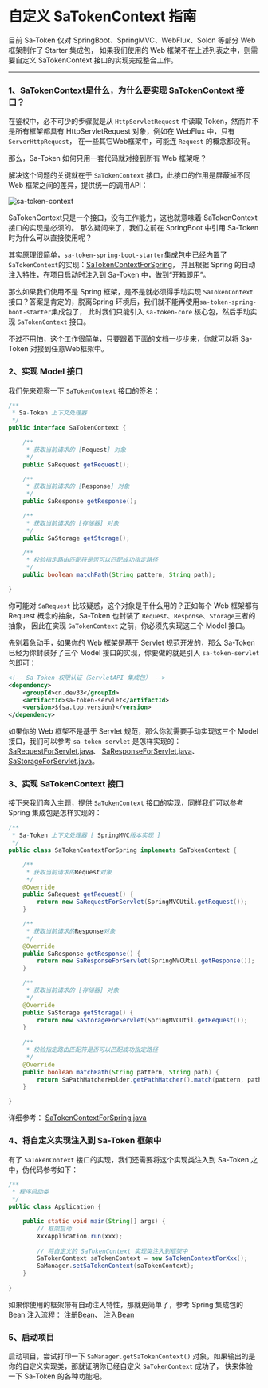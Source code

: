 # 自定义 SaTokenContext 指南 

目前 Sa-Token 仅对 SpringBoot、SpringMVC、WebFlux、Solon 等部分 Web 框架制作了 Starter 集成包，
如果我们使用的 Web 框架不在上述列表之中，则需要自定义 SaTokenContext 接口的实现完成整合工作。

---

### 1、SaTokenContext是什么，为什么要实现 SaTokenContext 接口？

在鉴权中，必不可少的步骤就是从 `HttpServletRequest` 中读取 Token，然而并不是所有框架都具有 HttpServletRequest 对象，例如在 WebFlux 中，只有 `ServerHttpRequest`，
在一些其它Web框架中，可能连 `Request` 的概念都没有。

那么，Sa-Token 如何只用一套代码就对接到所有 Web 框架呢？

解决这个问题的关键就在于 `SaTokenContext` 接口，此接口的作用是屏蔽掉不同 Web 框架之间的差异，提供统一的调用API：

![sa-token-context](https://oss.dev33.cn/sa-token/doc/sa-token-context.svg  's-w')


SaTokenContext只是一个接口，没有工作能力，这也就意味着 SaTokenContext 接口的实现是必须的。
那么疑问来了，我们之前在 SpringBoot 中引用 Sa-Token 时为什么可以直接使用呢？

其实原理很简单，`sa-token-spring-boot-starter`集成包中已经内置了`SaTokenContext`的实现：[SaTokenContextForSpring](https://gitee.com/dromara/sa-token/blob/dev/sa-token-starter/sa-token-spring-boot-starter/src/main/java/cn/dev33/satoken/spring/SaTokenContextForSpring.java)，
并且根据 Spring 的自动注入特性，在项目启动时注入到 Sa-Token 中，做到“开箱即用”。

那么如果我们使用不是 Spring 框架，是不是就必须得手动实现 `SaTokenContext` 接口？答案是肯定的，脱离Spring 环境后，我们就不能再使用`sa-token-spring-boot-starter`集成包了，
此时我们只能引入 `sa-token-core` 核心包，然后手动实现 `SaTokenContext` 接口。

不过不用怕，这个工作很简单，只要跟着下面的文档一步步来，你就可以将 Sa-Token 对接到任意Web框架中。


### 2、实现 Model 接口
我们先来观察一下 `SaTokenContext` 接口的签名：
``` java
/**
 * Sa-Token 上下文处理器
 */
public interface SaTokenContext {

	/**
	 * 获取当前请求的 [Request] 对象
	 */
	public SaRequest getRequest();

	/**
	 * 获取当前请求的 [Response] 对象
	 */
	public SaResponse getResponse();

	/**
	 * 获取当前请求的 [存储器] 对象 
	 */
	public SaStorage getStorage();

	/**
	 * 校验指定路由匹配符是否可以匹配成功指定路径 
	 */
	public boolean matchPath(String pattern, String path);

}
```

你可能对 `SaRequest` 比较疑惑，这个对象是干什么用的？正如每个 Web 框架都有 Request 概念的抽象，Sa-Token 也封装了 `Request`、`Response`、`Storage`三者的抽象，
因此在实现 `SaTokenContext` 之前，你必须先实现这三个 Model 接口。

先别着急动手，如果你的 Web 框架是基于 Servlet 规范开发的，那么 Sa-Token 已经为你封装好了三个 Model 接口的实现，你要做的就是引入 `sa-token-servlet`包即可：

``` xml
<!-- Sa-Token 权限认证（ServletAPI 集成包） -->
<dependency>
    <groupId>cn.dev33</groupId>
    <artifactId>sa-token-servlet</artifactId>
    <version>${sa.top.version}</version>
</dependency>
```

如果你的 Web 框架不是基于 Servlet 规范，那么你就需要手动实现这三个 Model 接口，我们可以参考 `sa-token-servlet` 是怎样实现的：
[SaRequestForServlet.java](https://gitee.com/dromara/sa-token/blob/dev/sa-token-starter/sa-token-servlet/src/main/java/cn/dev33/satoken/servlet/model/SaRequestForServlet.java)、
[SaResponseForServlet.java](https://gitee.com/dromara/sa-token/blob/dev/sa-token-starter/sa-token-servlet/src/main/java/cn/dev33/satoken/servlet/model/SaResponseForServlet.java)、
[SaStorageForServlet.java](https://gitee.com/dromara/sa-token/blob/dev/sa-token-starter/sa-token-servlet/src/main/java/cn/dev33/satoken/servlet/model/SaStorageForServlet.java)。


### 3、实现 SaTokenContext 接口

接下来我们奔入主题，提供 `SaTokenContext` 接口的实现，同样我们可以参考 Spring 集成包是怎样实现的：

``` java
/**
 * Sa-Token 上下文处理器 [ SpringMVC版本实现 ] 
 */
public class SaTokenContextForSpring implements SaTokenContext {

	/**
	 * 获取当前请求的Request对象
	 */
	@Override
	public SaRequest getRequest() {
		return new SaRequestForServlet(SpringMVCUtil.getRequest());
	}

	/**
	 * 获取当前请求的Response对象
	 */
	@Override
	public SaResponse getResponse() {
		return new SaResponseForServlet(SpringMVCUtil.getResponse());
	}

	/**
	 * 获取当前请求的 [存储器] 对象 
	 */
	@Override
	public SaStorage getStorage() {
		return new SaStorageForServlet(SpringMVCUtil.getRequest());
	}
	
	/**
	 * 校验指定路由匹配符是否可以匹配成功指定路径 
	 */
	@Override
	public boolean matchPath(String pattern, String path) {
		return SaPathMatcherHolder.getPathMatcher().match(pattern, path);
	}

}
```

详细参考：
[SaTokenContextForSpring.java](https://gitee.com/dromara/sa-token/blob/dev/sa-token-starter/sa-token-spring-boot-starter/src/main/java/cn/dev33/satoken/spring/SaTokenContextForSpring.java)


### 4、将自定义实现注入到 Sa-Token 框架中

有了 `SaTokenContext` 接口的实现，我们还需要将这个实现类注入到 Sa-Token 之中，伪代码参考如下：
``` java
/**
 * 程序启动类
 */
public class Application {

	public static void main(String[] args) {
		// 框架启动
		XxxApplication.run(xxx);
		
		// 将自定义的 SaTokenContext 实现类注入到框架中 
		SaTokenContext saTokenContext = new SaTokenContextForXxx();
		SaManager.setSaTokenContext(saTokenContext);
	}
	
}
```

如果你使用的框架带有自动注入特性，那就更简单了，参考 Spring 集成包的 Bean 注入流程：
[注册Bean](https://gitee.com/dromara/sa-token/blob/dev/sa-token-starter/sa-token-spring-boot-starter/src/main/java/cn/dev33/satoken/spring/SaBeanRegister.java)、
[注入Bean](https://gitee.com/dromara/sa-token/blob/dev/sa-token-starter/sa-token-spring-boot-starter/src/main/java/cn/dev33/satoken/spring/SaBeanInject.java)


### 5、启动项目

启动项目，尝试打印一下 `SaManager.getSaTokenContext()` 对象，如果输出的是你的自定义实现类，那就证明你已经自定义 `SaTokenContext` 成功了，
快来体验一下 Sa-Token 的各种功能吧。




